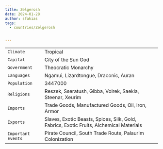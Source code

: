 ```yaml
---
title: Zelgerosh
date: 2024-01-28
author: sfakias
tags:
  - countries/Zelgerosh


---
```

| | |
| --- | --- |
| `Climate` | Tropical |
| `Capital` | City of the Sun God |
| `Government` | Theocratic Monarchy |
| `Languages` | Ngamui, Lizardtongue, Draconic, Auran |
| `Population` | 3447000 |
| `Religions` | Reszek, Sseratush, Gibba, Volrek, Saekla, Steenar, Xeurim |
| `Imports` | Trade Goods, Manufactured Goods, Oil, Iron, Armor |
| `Exports` | Slaves, Exotic Beasts, Spices, Silk, Gold, Fabrics, Exotic Fruits, Alchemical Materials |
| `Important Events` | Pirate Council, South Trade Route, Palaurim Colonization |
